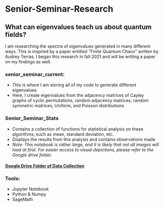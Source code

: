 # Senior-Seminar-Research
## What can eigenvalues teach us about quantum fields?

I am researching the spectra of eigenvalues generated in many different ways. This is inspired by a paper entitled "Finite Quantum Chaos" written by Audrey Terras. I began this research in fall 2021 and will be writing a paper on my findings as well. 

### senior_seminar_current: 
* This is where I am storing all of my code to generate different eigenvalues
* Here, I create eigenvalues from the adjacency matrices of Cayley graphs of cyclic permutations, random adjacency matrices, random symmetric matrices, Uniform, and Poisson distributions

### Senior_Seminar_Stats
* Contains a collection of functions for statistical analysis on these algorithms, such as mean, standard deviation, etc.
* Displays the results from this analysis and contains observations made
* _Note: This notebook is rather large, and it is likely that not all images will load at first. For easier access to visual depictions, please refer to the Google drive folder._

#### [Google Drive Folder of Data Collection](https://drive.google.com/drive/folders/1Xgm2uUiUob-MiAytpJ6Yp9cBu1OCzeBp?usp=sharing)

### Tools:
* Jupyter Notebook
* Python & Numpy
* SageMath

